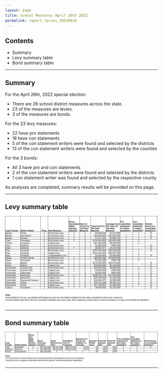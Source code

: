 ```yaml
---
layout: page
title: School Measures April 26th 2022
permalink: report_levies_20220426
---
```



## Contents
- Summary
- Levy summary table
- Bond summary table

___

## Summary

For the April 26th, 2022 special election:
- There are 26 school district measures across the state.
- 23 of the measures are levies.
- 3 of the measures are bonds.

For the 23 levy measures:
- 22 have pro statements
- 18 have con statements
- 5 of the con statement writers were found and selected by the districts
- 13 of the con statement writers were found and selected by the counties

For the 3 bonds:
- All 3 have pro and con statements
- 2 of the con statement writers were found and selected by the districts
- 1 con statement writer was found and selected by the respective county


As analyses are completed, summary results will be provided on this page.

___

## Levy summary table

![Levy summary table](pagesManual/LeviesReport/20220426/LevyTable.png "Levy summary table")

___

## Bond summary table

![Bond summary table](pagesManual/LeviesReport/20220426/BondTable.png "Bond summary table")

___



